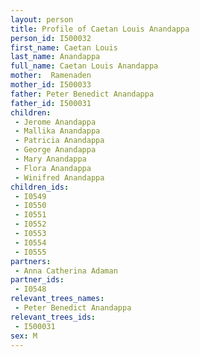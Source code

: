 ```yaml
---
layout: person
title: Profile of Caetan Louis Anandappa
person_id: I500032
first_name: Caetan Louis
last_name: Anandappa
full_name: Caetan Louis Anandappa
mother:  Ramenaden
mother_id: I500033
father: Peter Benedict Anandappa
father_id: I500031
children:
 - Jerome Anandappa
 - Mallika Anandappa
 - Patricia Anandappa
 - George Anandappa
 - Mary Anandappa
 - Flora Anandappa
 - Winifred Anandappa
children_ids:
 - I0549
 - I0550
 - I0551
 - I0552
 - I0553
 - I0554
 - I0555
partners:
 - Anna Catherina Adaman
partner_ids:
 - I0548
relevant_trees_names:
 - Peter Benedict Anandappa
relevant_trees_ids:
 - I500031
sex: M
---
```


